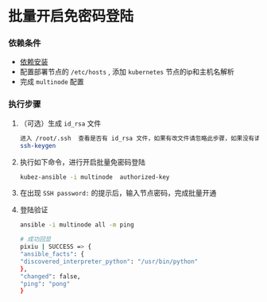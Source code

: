 # 批量开启免密码登陆

### 依赖条件
- [依赖安装](prerequisites.md)
- 配置部署节点的 `/etc/hosts` , 添加 `kubernetes` 节点的ip和主机名解析
- 完成 `multinode` 配置

### 执行步骤
1. （可选）生成 `id_rsa` 文件
    ```bash
    进入 /root/.ssh  查看是否有 id_rsa 文件，如果有改文件请忽略此步骤，如果没有请执行下面的命令
    ssh-keygen
    ```
2. 执行如下命令，进行开启批量免密码登陆
    ``` bash
    kubez-ansible -i multinode  authorized-key
    ```

3. 在出现 `SSH password:` 的提示后，输入节点密码，完成批量开通

4. 登陆验证
    ``` bash
    ansible -i multinode all -m ping

    # 成功回显
    pixiu | SUCCESS => {
    "ansible_facts": {
    "discovered_interpreter_python": "/usr/bin/python"
    },
    "changed": false,
    "ping": "pong"
    }   
    ```
